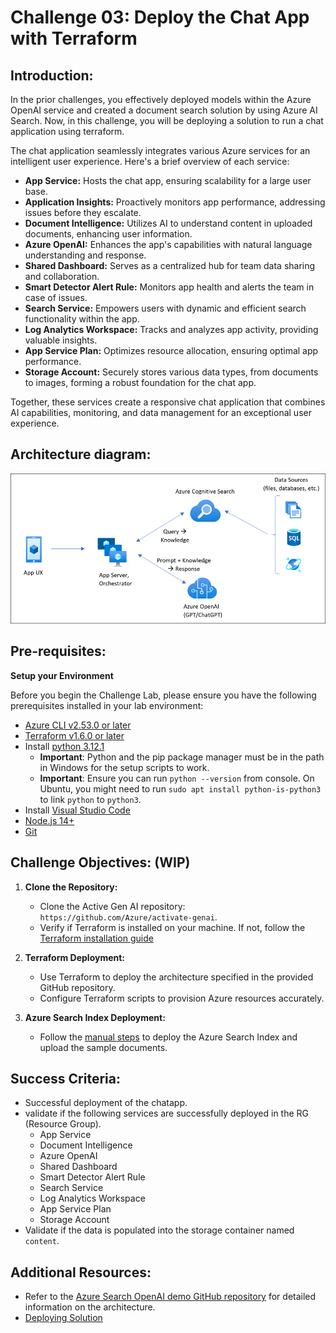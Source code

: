 # Challenge 03:  Deploy the Chat App with Terraform

## Introduction:

In the prior challenges, you effectively deployed models within the Azure OpenAI service and created a document search solution by using Azure AI Search. Now, in this challenge, you will be deploying a solution to run a chat application using terraform.

The chat application seamlessly integrates various Azure services for an intelligent user experience. Here's a brief overview of each service:

- **App Service:** Hosts the chat app, ensuring scalability for a large user base.
- **Application Insights:** Proactively monitors app performance, addressing issues before they escalate.
- **Document Intelligence:** Utilizes AI to understand content in uploaded documents, enhancing user information.
- **Azure OpenAI:** Enhances the app's capabilities with natural language understanding and response.
- **Shared Dashboard:** Serves as a centralized hub for team data sharing and collaboration.
- **Smart Detector Alert Rule:** Monitors app health and alerts the team in case of issues.
- **Search Service:** Empowers users with dynamic and efficient search functionality within the app.
- **Log Analytics Workspace:** Tracks and analyzes app activity, providing valuable insights.
- **App Service Plan:** Optimizes resource allocation, ensuring optimal app performance.
- **Storage Account:** Securely stores various data types, from documents to images, forming a robust foundation for the chat app.

Together, these services create a responsive chat application that combines AI capabilities, monitoring, and data management for an exceptional user experience.

## Architecture diagram:

![](../media/appcomponents.png)

## Pre-requisites:
**Setup your Environment**

Before you begin the Challenge Lab, please ensure you have the following prerequisites installed in your lab environment:
* [Azure CLI v2.53.0 or later](https://aka.ms/azure-dev/install/)
* [Terraform v1.6.0 or later](https://developer.hashicorp.com/terraform/install)
* Install [python 3.12.1](https://www.python.org/downloads)
  * **Important**: Python and the pip package manager must be in the path in Windows for the setup scripts to work.
  * **Important**: Ensure you can run `python --version` from console. On Ubuntu, you might need to run `sudo apt install python-is-python3` to link `python` to `python3`.
* Install [Visual Studio Code](https://code.visualstudio.com/download/)
* [Node.js 14+](https://nodejs.org/en/download/)
* [Git](https://git-scm.com/downloads)

## Challenge Objectives: (WIP)

1. **Clone the Repository:**
   - Clone the Active Gen AI repository: `https://github.com/Azure/activate-genai`.
   - Verify if Terraform is installed on your machine. If not, follow the [Terraform installation guide](https://developer.hashicorp.com/terraform/install)

2. **Terraform Deployment:**
   - Use Terraform to deploy the architecture specified in the provided GitHub repository.
   - Configure Terraform scripts to provision Azure resources accurately.

3. **Azure Search Index Deployment:**
   - Follow the [manual steps](https://github.com/Azure/activate-genai/blob/main/infra/README.md) to deploy the Azure Search Index and upload the sample documents.
## Success Criteria:

- Successful deployment of the chatapp.
- validate if the following services are successfully deployed in the RG (Resource Group).
  - App Service
  - Document Intelligence
  - Azure OpenAI
  - Shared Dashboard
  - Smart Detector Alert Rule
  - Search Service
  - Log Analytics Workspace
  - App Service Plan
  - Storage Account
- Validate if the data is populated into the storage container named `content`.

## Additional Resources:

-  Refer to the  [Azure Search OpenAI demo GitHub repository](https://github.com/cmendible/azure-search-openai-demo) for detailed information on the architecture.
-  [Deploying Solution](https://github.com/Azure/activate-genai/blob/main/infra/README.md)
